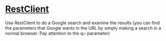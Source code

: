 # [RestClient](http://www.theodinproject.com/ruby-on-rails/let-s-get-building?ref=lnav)
Use RestClient to do a Google search and examine the results (you can find the parameters that Google wants in the URL by simply making a search in a normal browser. Pay attention to the q= parameter)
